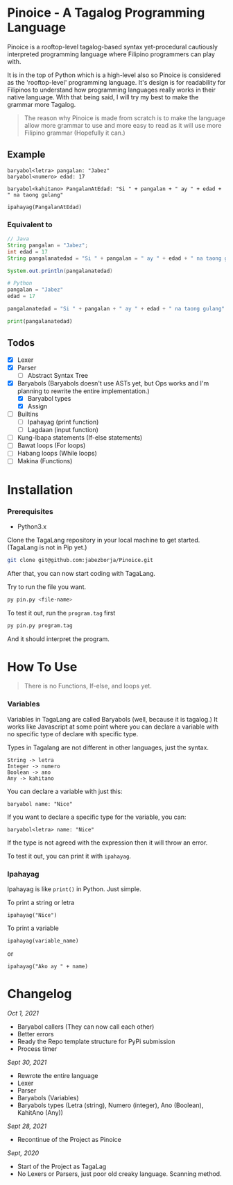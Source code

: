 # Pinoice - A Tagalog Programming Language
Pinoice is a rooftop-level tagalog-based syntax yet-procedural cautiously interpreted programming language where Filipino programmers can play with. 

It is in the top of Python which is a high-level also so Pinoice is considered as the 'rooftop-level' programming language. It's design is for readability for Filipinos to understand how programming languages really works in their native language. With that being said, I will try my best to make the grammar more Tagalog.

> The reason why Pinoice is made from scratch is to make the language allow more grammar to use and more easy to read as it will use more Filipino grammar (Hopefully it can.)

## Example
```
baryabol<letra> pangalan: "Jabez"
baryabol<numero> edad: 17

baryabol<kahitano> PangalanAtEdad: "Si " + pangalan + " ay " + edad + " na taong gulang"

ipahayag(PangalanAtEdad)
```

### Equivalent to
```java
// Java
String pangalan = "Jabez";
int edad = 17
String pangalanatedad = "Si " + pangalan = " ay " + edad + " na taong gulang"

System.out.println(pangalanatedad)
```
```python
# Python
pangalan = "Jabez" 
edad = 17

pangalanatedad = "Si " + pangalan + " ay " + edad + " na taong gulang"

print(pangalanatedad)
```

## Todos
- [x] Lexer
- [x] Parser
    - [ ] Abstract Syntax Tree
- [x] Baryabols (Baryabols doesn't use ASTs yet, but Ops works and I'm planning to rewrite the entire implementation.)
    - [x] Baryabol types
    - [x] Assign
- [ ] Builtins
    - [ ] Ipahayag (print function)
    - [ ] Lagdaan (input function)
- [ ] Kung-Ibapa statements (If-else statements)
- [ ] Bawat loops (For loops)
- [ ] Habang loops (While loops)
- [ ] Makina (Functions)

# Installation

### Prerequisites
- Python3.x

Clone the TagaLang repository in your local machine to get started. (TagaLang is not in Pip yet.)
```bash
git clone git@github.com:jabezborja/Pinoice.git
```

After that, you can now start coding with TagaLang.

Try to run the file you want.
```bash
py pin.py <file-name>
```

To test it out, run the `program.tag` first
```bash
py pin.py program.tag
```

And it should interpret the program.

# How To Use
> There is no Functions, If-else, and loops yet.

### Variables
Variables in TagaLang are called Baryabols (well, because it is tagalog.) It works like Javascript at some point where
you can declare a variable with no specific type of declare with specific type.

Types in Tagalang are not different in other languages, just the syntax.
```
String -> letra
Integer -> numero
Boolean -> ano
Any -> kahitano
```

You can declare a variable with just this:
```
baryabol name: "Nice"
```

If you want to declare a specific type for the variable, you can:
```
baryabol<letra> name: "Nice"
```

If the type is not agreed with the expression then it will throw an error.

To test it out, you can print it with `ipahayag`.

### Ipahayag
Ipahayag is like `print()` in Python. Just simple.

To print a string or letra
```
ipahayag("Nice")
```

To print a variable
```
ipahayag(variable_name)
```

or

```
ipahayag("Ako ay " + name)
```

# Changelog
*Oct 1, 2021*
- Baryabol callers (They can now call each other)
- Better errors
- Ready the Repo template structure for PyPi submission
- Process timer

*Sept 30, 2021*
- Rewrote the entire language
- Lexer
- Parser
- Baryabols (Variables)
- Baryabols types (Letra (string), Numero (integer), Ano (Boolean), KahitAno (Any))

*Sept 28, 2021*
- Recontinue of the Project as Pinoice

*Sept, 2020*
- Start of the Project as TagaLag
- No Lexers or Parsers, just poor old creaky language. Scanning method.
